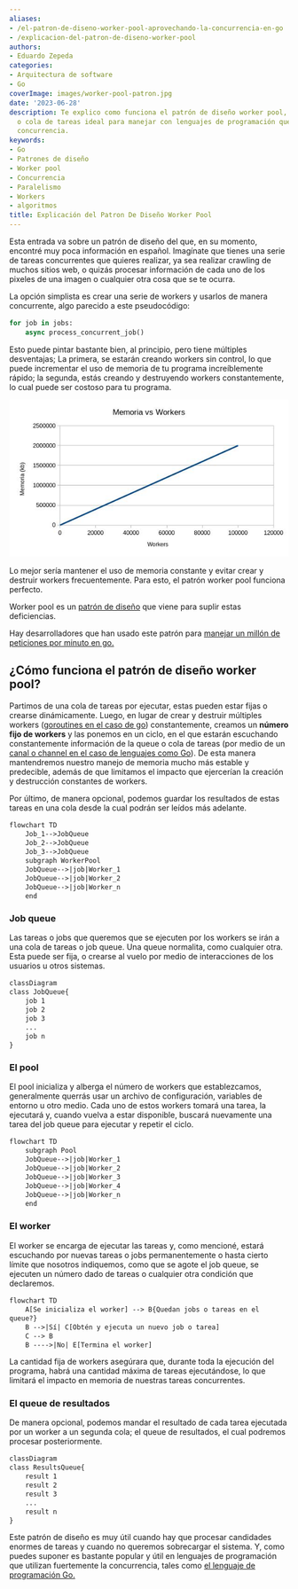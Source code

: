 ```yaml
---
aliases:
- /el-patron-de-diseno-worker-pool-aprovechando-la-concurrencia-en-go
- /explicacion-del-patron-de-diseno-worker-pool
authors:
- Eduardo Zepeda
categories:
- Arquitectura de software
- Go
coverImage: images/worker-pool-patron.jpg
date: '2023-06-28'
description: Te explico como funciona el patrón de diseño worker pool, el job queue
  o cola de tareas ideal para manejar con lenguajes de programación que soporten la
  concurrencia.
keywords:
- Go
- Patrones de diseño
- Worker pool
- Concurrencia
- Paralelismo
- Workers
- algoritmos
title: Explicación del Patron De Diseño Worker Pool
---
```


Esta entrada va sobre un patrón de diseño del que, en su momento, encontré muy poca información en español. Imagínate que tienes una serie de tareas concurrentes que quieres realizar, ya sea realizar crawling de muchos sitios web, o quizás procesar información de cada uno de los pixeles de una imagen o cualquier otra cosa que se te ocurra.

La opción simplista es crear una serie de workers y usarlos de manera concurrente, algo parecido a este pseudocódigo:

``` python
for job in jobs:
    async process_concurrent_job()
```

Esto puede pintar bastante bien, al principio, pero tiene múltiples desventajas; La primera, se estarán creando workers sin control, lo que puede incrementar el uso de memoria de tu programa increíblemente rápido; la segunda, estás creando y destruyendo workers constantemente, lo cual puede ser costoso para tu programa.

![Si no hay un límite de workers, los workers seguirán creandose para igualar a las tareas](./images/workers-vs-memoria.jpg "Si no hay un límite de workers, los workers seguirán creandose para igualar a las tareas")

Lo mejor sería mantener el uso de memoria constante y evitar crear y destruir workers frecuentemente. Para esto, el patrón worker pool funciona perfecto.

Worker pool es un [patrón de diseño](/es/patrones-de-diseno-o-software-design-patterns/) que viene para suplir estas deficiencias. 

Hay desarrolladores que han usado este patrón para [manejar un millón de peticiones por minuto en go.](http://marcio.io/2015/07/handling-1-million-requests-per-minute-with-golang)

## ¿Cómo funciona el patrón de diseño worker pool?

Partimos de una cola de tareas por ejecutar, estas pueden estar fijas o crearse dinámicamente. Luego, en lugar de crear y destruir múltiples workers ([goroutines en el caso de go](/es/go-introduccion-a-las-goroutines-y-concurrencia/)) constantemente, creamos un **número fijo de workers** y las ponemos en un ciclo, en el que estarán escuchando constantemente información de la queue o cola de tareas (por medio de un [canal o channel en el caso de lenguajes como Go](/es/go-uso-de-channels-o-canales-para-comunicar-goroutinas/)). De esta manera mantendremos nuestro manejo de memoria mucho más estable y predecible, además de que limitamos el impacto que ejercerían la creación y destrucción constantes de workers.

Por último, de manera opcional, podemos guardar los resultados de estas tareas en una cola desde la cual podrán ser leídos más adelante.

``` mermaid
flowchart TD
    Job_1-->JobQueue
    Job_2-->JobQueue
    Job_3-->JobQueue
    subgraph WorkerPool
    JobQueue-->|job|Worker_1
    JobQueue-->|job|Worker_2
    JobQueue-->|job|Worker_n
    end
```

### Job queue

Las tareas o jobs que queremos que se ejecuten por los workers se irán a una cola de tareas o job queue. Una queue normalita, como cualquier otra. Esta puede ser fija, o crearse al vuelo por medio de interacciones de los usuarios u otros sistemas.

``` mermaid
classDiagram
class JobQueue{
    job 1
    job 2
    job 3
    ...
    job n
}
```

### El pool

El pool inicializa y alberga el número de workers que establezcamos, generalmente querrás usar un archivo de configuración, variables de entorno u otro medio. Cada uno de estos workers tomará una tarea, la ejecutará y, cuando vuelva a estar disponible, buscará nuevamente una tarea del job queue para ejecutar y repetir el ciclo.

``` mermaid
flowchart TD
    subgraph Pool
    JobQueue-->|job|Worker_1
    JobQueue-->|job|Worker_2
    JobQueue-->|job|Worker_3
    JobQueue-->|job|Worker_4
    JobQueue-->|job|Worker_n
    end
```

### El worker

El worker se encarga de ejecutar las tareas y, como mencioné, estará escuchando por nuevas tareas o jobs permanentemente o hasta cierto límite que nosotros indiquemos, como que se agote el job queue, se ejecuten un número dado de tareas o cualquier otra condición que declaremos.

``` mermaid
flowchart TD
    A[Se inicializa el worker] --> B{Quedan jobs o tareas en el queue?}
    B -->|Sí| C[Obtén y ejecuta un nuevo job o tarea]
    C --> B
    B ---->|No| E[Termina el worker]
```


La cantidad fija de workers asegúrara que, durante toda la ejecución del programa, habrá una cantidad máxima de tareas ejecutándose, lo que limitará el impacto en memoria de nuestras tareas concurrentes.


### El queue de resultados

De manera opcional, podemos mandar el resultado de cada tarea ejecutada por un worker a un segunda cola; el queue de resultados, el cual podremos procesar posteriormente. 

``` mermaid
classDiagram
class ResultsQueue{
    result 1
    result 2
    result 3
    ...
    result n
}
```

Este patrón de diseño es muy útil cuando hay que procesar candidades enormes de tareas y cuando no queremos sobrecargar el sistema. Y, como puedes suponer es bastante popular y útil en lenguajes de programación que utilizan fuertemente la concurrencia, tales como [el lenguaje de programación Go.](/es/go-lenguaje-de-programacion-introduccion-a-variables-y-tipos-de-datos/)